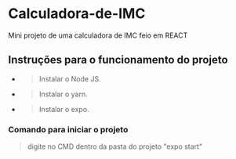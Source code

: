 # Calculadora-de-IMC

Mini projeto de uma calculadora de IMC feio em REACT

## Instruções para o funcionamento do projeto

- > Instalar o Node JS.
- > Instalar o yarn.
- > Instalar o expo.

### Comando para iniciar o projeto

> digite no CMD dentro da pasta do projeto "expo start"

